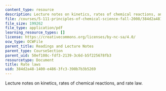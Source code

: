 ```yaml
---
content_type: resource
description: Lecture notes on kinetics, rates of chemical reactions, and rate law.
file: /courses/5-111-principles-of-chemical-science-fall-2008/384d2a481400e4863fc3390b7b3b5269_lecnotes31.pdf
file_size: 199262
file_type: application/pdf
learning_resource_types: []
license: https://creativecommons.org/licenses/by-nc-sa/4.0/
ocw_type: OCWFile
parent_title: Readings and Lecture Notes
parent_type: CourseSection
parent_uid: 50ef108c-fdf3-2139-3c6d-b5f225678fb3
resourcetype: Document
title: Rate laws
uid: 384d2a48-1400-e486-3fc3-390b7b3b5269
---
```

Lecture notes on kinetics, rates of chemical reactions, and rate law.